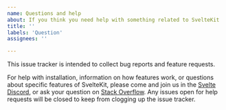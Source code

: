 ```yaml
---
name: Questions and help
about: If you think you need help with something related to SvelteKit
title: ''
labels: 'Question'
assignees: ''

---
```


This issue tracker is intended to collect bug reports and feature requests.

For help with installation, information on how features work, or questions about specific features of SvelteKit, please come and join us in the [Svelte Discord](https://svelte.dev/chat), or ask your question on [Stack Overflow](https://stackoverflow.com/questions/tagged/sveltekit). Any issues open for help requests will be closed to keep from clogging up the issue tracker.
